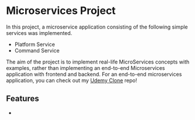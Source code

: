 # Microservices Project
In this project, a microservice application consisting of the following simple services was implemented.
- Platform Service
- Command Service 

The aim of the project is to implement real-life MicroServices concepts with examples, rather than implementing an end-to-end Microservices application with frontend and backend. 
For an end-to-end microservices application, you can check out my [Udemy Clone](https://github.com/akorez/Udemy-Clone) repo!
## Features
-
